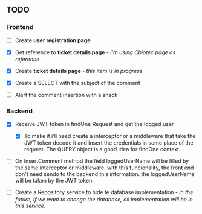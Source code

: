 ## TODO

### Frontend

- [ ] Create **user registration page**

- [x] Get reference to **ticket details page** - _i'm using Cbiotec page as reference_

- [x] Create **ticket details page** - _this item is in progress_

- [x] Create a SELECT with the subject of the comment

- [ ] Alert the comment insertion with a snack

### Backend

- [x] Receive JWT token in findOne Request and get the logged user

  - [x] To make it i'll need create a interceptor or a middleware that take the JWT token decode it and insert the credentials in some place of the request. The QUERY object is a good idea for findOne context.

- [ ] On InsertComment method the field loggedUserName will be filled by the same interceptor or middleware. with this funcionality, the front end don't need sendo to the backend this information. the loggedUserName will be taken by the JWT token.

- [ ] Create a Repository service to hide te database implementation - _in the future, if we want to change the database, all implementation will be in this service._
